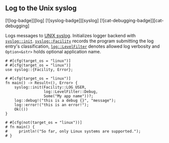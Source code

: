 ## Log to the Unix syslog

[![log-badge]][log] [![syslog-badge]][syslog] [![cat-debugging-badge]][cat-debugging]

Logs messages to [UNIX syslog]. Initializes logger backend
with [`syslog::init`]. [`syslog::Facility`] records the program submitting
the log entry's classification, [`log::LevelFilter`] denotes allowed log verbosity
and `Option<&str>` holds optional application name.

```rust,edition2021
# #[cfg(target_os = "linux")]
# #[cfg(target_os = "linux")]
use syslog::{Facility, Error};

# #[cfg(target_os = "linux")]
fn main() -> Result<(), Error> {
    syslog::init(Facility::LOG_USER,
                 log::LevelFilter::Debug,
                 Some("My app name"))?;
    log::debug!("this is a debug {}", "message");
    log::error!("this is an error!");
    Ok(())
}

# #[cfg(not(target_os = "linux"))]
# fn main() {
#     println!("So far, only Linux systems are supported.");
# }
```

[`log::LevelFilter`]: https://docs.rs/log/*/log/enum.LevelFilter.html
[`syslog::Facility`]: https://docs.rs/syslog/*/syslog/enum.Facility.html
[`syslog::init`]: https://docs.rs/syslog/*/syslog/fn.init.html

[UNIX syslog]: https://www.gnu.org/software/libc/manual/html_node/Overview-of-Syslog.html
